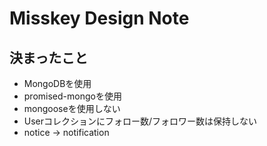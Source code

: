 # Misskey Design Note

## 決まったこと
* MongoDBを使用
* promised-mongoを使用
* mongooseを使用しない
* Userコレクションにフォロー数/フォロワー数は保持しない
* notice -> notification

